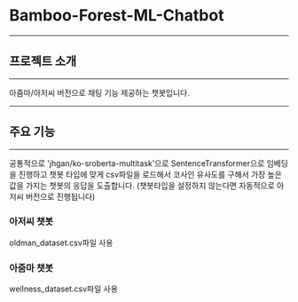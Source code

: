 # Bamboo-Forest-ML-Chatbot
***
## 프로젝트 소개
***
아줌마/아저씨 버전으로 채팅 기능 제공하는 챗봇입니다.
***
## 주요 기능
***
공통적으로 'jhgan/ko-sroberta-multitask'으로 SentenceTransformer으로 임베딩을 진행하고 챗봇 타입에 
맞게 csv파일을 로드해서 코사인 유사도를 구해서 가장 높은 값을 가지는 챗봇의 응답을 도출합니다.
(챗봇타입을 설정하지 않는다면 자동적으로 아저씨 버전으로 진행됩니다)
### 아저씨 챗봇
oldman_dataset.csv파일 사용
### 아줌마 챗봇
wellness_dataset.csv파일 사용